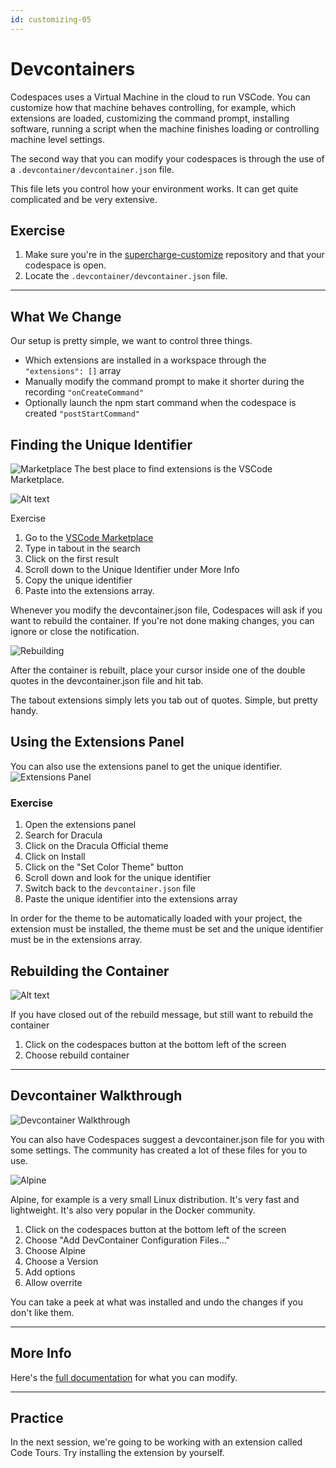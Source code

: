```yaml
---
id: customizing-05
---
```

# Devcontainers

Codespaces uses a Virtual Machine in the cloud to run VSCode. You can customize how that machine behaves controlling, for example, which extensions are loaded, customizing the command prompt, installing software, running a script when the machine finishes loading or controlling machine level settings.

The second way that you can modify your codespaces is through the use of a `.devcontainer/devcontainer.json` file.

This file lets you control how your environment works. It can get quite complicated and be very extensive.

## Exercise

1. Make sure you're in the [supercharge-customize](https://github.com/octocloudlabs/supercharge-customize) repository and that your codespace is open.
1. Locate the `.devcontainer/devcontainer.json` file.

---

## What We Change

Our setup is pretty simple, we want to control three things.

- Which extensions are installed in a workspace through the `"extensions": []` array
- Manually modify the command prompt to make it shorter during the recording `"onCreateCommand"`
- Optionally launch the npm start command when the codespace is created `"postStartCommand"`

## Finding the Unique Identifier
![Marketplace](screenshots/2022-11-08_00-11-51.png)
The best place to find extensions is the VSCode Marketplace.

![Alt text](screenshots/2022-11-08_00-21-40.png)

Exercise
1. Go to the [VSCode Marketplace](https://marketplace.visualstudio.com/vscode)
1. Type in tabout in the search
1. Click on the first result
1. Scroll down to the Unique Identifier under More Info
1. Copy the unique identifier
1. Paste into the extensions array.

Whenever you modify the devcontainer.json file, Codespaces will ask if you want to rebuild the container. If you're not done making changes, you can ignore or close the notification.

![Rebuilding](screenshots/2022-11-08_00-23-26.png)

After the container is rebuilt, place your cursor inside one of the double quotes in the devcontainer.json file and hit tab.

The tabout extensions simply lets you tab out of quotes. Simple, but pretty handy.

## Using the Extensions Panel

You can also use the extensions panel to get the unique identifier. 
![Extensions Panel](screenshots/2022-11-08_00-33-52.png)

### Exercise

1. Open the extensions panel
1. Search for Dracula
1. Click on the Dracula Official theme
1. Click on Install
1. Click on the "Set Color Theme" button
1. Scroll down and look for the unique identifier
1. Switch back to the `devcontainer.json` file
1. Paste the unique identifier into the extensions array

In order for the theme to be automatically loaded with your project, the extension must be installed, the theme must be set and the unique identifier must be in the extensions array.

## Rebuilding the Container

![Alt text](screenshots/2022-11-08_00-46-41.png)

If you have closed out of the rebuild message, but still want to rebuild the container

1. Click on the codespaces button at the bottom left of the screen
1. Choose rebuild container

---

## Devcontainer Walkthrough

![Devcontainer Walkthrough](screenshots/2022-11-08_00-53-56.png)

You can also have Codespaces suggest a devcontainer.json file for you with some settings. The community has created a lot of these files for you to use.

![Alpine](screenshots/2022-11-08_00-57-09.png)

Alpine, for example is a very small Linux distribution. It's very fast and lightweight. It's also very popular in the Docker community.

1. Click on the codespaces button at the bottom left of the screen
1. Choose "Add DevContainer Configuration Files..."
1. Choose Alpine
1. Choose a Version
1. Add options
1. Allow overrite

You can take a peek at what was installed and undo the changes if you don't like them.

---

## More Info

Here's the [full documentation](https://code.visualstudio.com/docs/remote/devcontainerjson-reference) for what you can modify.

---

## Practice
In the next session, we're going to be working with an extension called Code Tours. Try installing the extension by yourself.